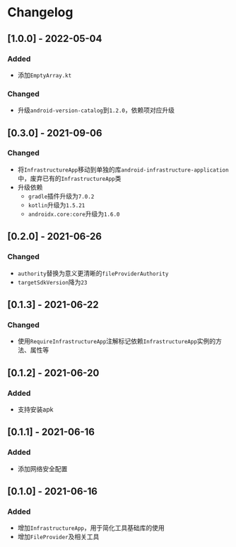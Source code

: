 # Changelog

## [1.0.0] - 2022-05-04

### Added

- 添加`EmptyArray.kt`

### Changed

- 升级`android-version-catalog`到`1.2.0`，依赖项对应升级

## [0.3.0] - 2021-09-06

### Changed

- 将`InfrastructureApp`移动到单独的库`android-infrastructure-application`中，废弃已有的`InfrastructureApp`类
- 升级依赖
    - `gradle`插件升级为`7.0.2`
    - `kotlin`升级为`1.5.21`
    - `androidx.core:core`升级为`1.6.0`

## [0.2.0] - 2021-06-26

### Changed

- `authority`替换为意义更清晰的`fileProviderAuthority`
- `targetSdkVersion`降为`23`

## [0.1.3] - 2021-06-22

### Changed

- 使用`RequireInfrastructureApp`注解标记依赖`InfrastructureApp`实例的方法、属性等

## [0.1.2] - 2021-06-20

### Added

- 支持安装apk

## [0.1.1] - 2021-06-16

### Added

- 添加网络安全配置

## [0.1.0] - 2021-06-16

### Added

- 增加`InfrastructureApp`，用于简化工具基础库的使用
- 增加`FileProvider`及相关工具
